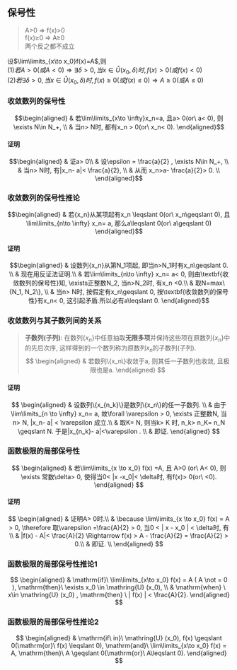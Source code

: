 ## 保号性
> A>0 ⇒ f(x)>0  
> f(x)≥0 ⇒ A≥0  
> 两个反之都不成立  
> 

设$\lim\limits_{x\to x_0}f(x)=A$,则  
(1)$若A>0(或A<0)\Rightarrow \exists \delta>0,当x \in \mathring{U}(x_0,\delta)时,f(x)>0(或f(x)<0)$  
(2)$若\exists \delta>0,当x \in \mathring{U}(x_0,\delta)时,f(x)\ge 0(或f(x)\le 0)\Rightarrow A  \ge 0(或A \le 0)$

### 收敛数列的保号性
$$\begin{aligned}
& 若\lim\limits_{x\to \infty}x_n=a, 且a> 0(or\ a< 0), 则\exists N\in N_+, \\
& 当n> N时, 都有x_n > 0(or\ x_n< 0).
\end{aligned}$$

#### 证明
$$\begin{aligned}
& 证a> 0\\
& 设\epsilon = \frac{a}{2} , \exists N\in N_+, \\
& 当n> N时, 有|x_n- a|< \frac{a}{2}, \\
& 从而 x_n>a- \frac{a}{2}> 0. \\
\end{aligned}$$

### 收敛数列的保号性推论
$$\begin{aligned}
& 若{x_n}从某项起有x_n \leqslant 0(or\ x_n\geqslant 0), 且\lim\limits_{n\to \infty} x_n= a, 那么a\leqslant 0(or\ a\geqslant 0)
\end{aligned}$$

#### 证明
$$\begin{aligned}
& 设数列{x_n}从第N_1项起, 即当n>N_1时有x_n\geqslant 0. \\
& 现在用反证法证明.\\
& 若\lim\limits_{n\to \infty} x_n= a< 0, 则由\textbf{收敛数列的保号性}知, \exists正整数N_2, 当n>N_2时, 有x_n <0.\\
& 取N=max\{N_1, N_2\}, \\
& 当n> N时, 按假定有x_n\geqslant 0, 按\textbf{收敛数列的保号性}有x_n< 0, 这引起矛盾.所以必有a\leqslant 0.
\end{aligned}$$

### 收敛数列与其子数列间的关系
> **子数列(子列)**: 在数列$\{x_n\}$中任意抽取**无限多项**并保持这些项在原数列$\{x_n\}$中的先后次序, 这样得到的一个数列称为原数列$x_n$的子数列(子列).
$$
\begin{aligned}
	& 若数列\{x_n\}收敛于a, 则其任一子数列也收敛, 且极限也是a. 
\end{aligned}
$$ 

#### 证明 ####
$$
\begin{aligned}
	& 设数列\{x_{n_k}\}是数列\{x_n\}的任一子数列. \\
	& 由于\lim\limits_{n \to \infty} x_n= a, 故\forall \varepsilon > 0, \exists 正整数N, 当n> N, |x_n- a| < \varepsilon 成立.\\
	& 取K= N, 则当k> K 时,  n_k> n_K= n_N \geqslant N. 于是|x_{n_k}- a|<\varepsilon . \\
	& 即证.
\end{aligned}
$$ 

### 函数极限的局部保号性 ###
$$
\begin{aligned}
	& 若\lim\limits_{x \to x_0} f(x) =A, 且 A>0 (or\ A< 0), 则\exists 常数\delta> 0, 使得当0< |x -x_0|< \delta时,  有f(x)> 0(or\ <0). 
\end{aligned}
$$

#### 证明 ####
$$
\begin{aligned}
	& 证明A> 0时.\\
	& \because \lim\limits_{x \to x_0} f(x) = A > 0, \therefore 取\varepsilon =\frac{A}{2} > 0, 当0 < | x - x_0 | < \delta时,  有\\
	& |f(x) - A|< \frac{A}{2} \Rightarrow f(x) > A - \frac{A}{2} = \frac{A}{2} > 0.\\
	& 即证. \\
\end{aligned}
$$

### 函数极限的局部保号性推论1 ###
$$
\begin{aligned}
	& \mathrm{if}\ \lim\limits_{x\to x_0} f(x) = A ( A \not = 0 ), \mathrm{then}\ \exists x_0 \in \mathring{U} (x_0), \\
	& \mathrm{when} \ x\in \mathring{U} (x_0) , \mathrm{then} \ | f(x) | < \frac{A}{2}. 
\end{aligned}
$$
### 函数极限的局部保号性推论2 ###
$$
\begin{aligned}
	& \mathrm{if\ in}\ \mathring{U} (x_0), f(x) \geqslant 0(\mathrm{or}\ f(x) \leqslant 0), \mathrm{and}\ \lim\limits_{x\to x_0} f(x) = A, \mathrm{then}\ A \geqslant 0(\mathrm{or}\ A\leqslant 0).
\end{aligned}
$$

